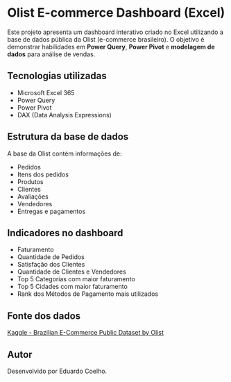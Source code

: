 # Olist E-commerce Dashboard (Excel)

Este projeto apresenta um dashboard interativo criado no Excel utilizando a base de dados pública da Olist (e-commerce brasileiro). O objetivo é demonstrar habilidades em **Power Query**, **Power Pivot** e **modelagem de dados** para análise de vendas.

## Tecnologias utilizadas
- Microsoft Excel 365
- Power Query
- Power Pivot
- DAX (Data Analysis Expressions)

## Estrutura da base de dados
A base da Olist contém informações de:
- Pedidos
- Itens dos pedidos
- Produtos
- Clientes
- Avaliações
- Vendedores
- Entregas e pagamentos

## Indicadores no dashboard
- Faturamento
- Quantidade de Pedidos
- Satisfação dos Clientes
- Quantidade de Clientes e Vendedores
- Top 5 Categorias com maior faturamento
- Top 5 Cidades com maior faturamento
- Rank dos Métodos de Pagamento mais utilizados
  
## Fonte dos dados
[Kaggle - Brazilian E-Commerce Public Dataset by Olist](https://www.kaggle.com/datasets/olistbr/brazilian-ecommerce)

## Autor

Desenvolvido por Eduardo Coelho.
